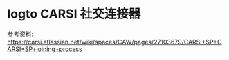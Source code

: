 # logto CARSI 社交连接器

参考资料: https://carsi.atlassian.net/wiki/spaces/CAW/pages/27103679/CARSI+SP+CARSI+SP+joining+process
